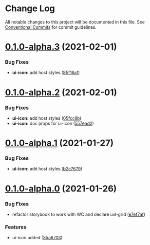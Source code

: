 # Change Log

All notable changes to this project will be documented in this file.
See [Conventional Commits](https://conventionalcommits.org) for commit guidelines.

# [0.1.0-alpha.3](https://github.com/uxland/components/compare/@uxland/ui-icon@0.1.0-alpha.2...@uxland/ui-icon@0.1.0-alpha.3) (2021-02-01)


### Bug Fixes

* **ui-icon:** add host styles ([85f16af](https://github.com/uxland/components/commit/85f16af5f87a207fbb43aac8945eeb50f8e7a50b))





# [0.1.0-alpha.2](https://github.com/uxland/components/compare/@uxland/ui-icon@0.1.0-alpha.1...@uxland/ui-icon@0.1.0-alpha.2) (2021-02-01)


### Bug Fixes

* **ui-icon:** add host styles ([05fcc8b](https://github.com/uxland/components/commit/05fcc8bf9d899c9042530d48d70dee8aa22e517a))
* **ui-icon:** doc props for ui-icon ([557ead2](https://github.com/uxland/components/commit/557ead261a95c94d358b82fed35b513877153d3f))





# [0.1.0-alpha.1](https://github.com/uxland/components/compare/@uxland/ui-icon@0.1.0-alpha.0...@uxland/ui-icon@0.1.0-alpha.1) (2021-01-27)


### Bug Fixes

* **ui-icon:** add host styles ([b2c7679](https://github.com/uxland/components/commit/b2c7679d9d7c15ad60897f55fdbed5c48b54ef9c))






# [0.1.0-alpha.0](https://github.com/uxland/components/compare/@uxland/ui-icon@0.0.1-alpha.2...@uxland/ui-icon@0.1.0-alpha.0) (2021-01-26)


### Bug Fixes

* refactor storybook to work with WC and declare uxl-grid ([e7ef7af](https://github.com/uxland/components/commit/e7ef7af2c1363931808331e069a5c16c107dd231))


### Features

* ui-icon added ([35a6703](https://github.com/uxland/components/commit/35a6703b639c0bbab7ba168e15f9046d1bac4d1b))
